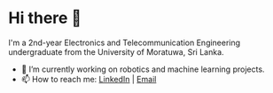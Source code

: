 # Hi there 👋
I'm a 2nd-year Electronics and Telecommunication Engineering undergraduate from the University of Moratuwa, Sri Lanka.  
- 🔭 I’m currently working on robotics and machine learning projects.
- 📫 How to reach me: [LinkedIn](www.linkedin.com/in/keshawa-jayasundara-418959235) | [Email](keshawa36@gmail.com)


<!---
keshj/keshj is a ✨ special ✨ repository because its `README.md` (this file) appears on your GitHub profile.
You can click the Preview link to take a look at your changes.
--->
